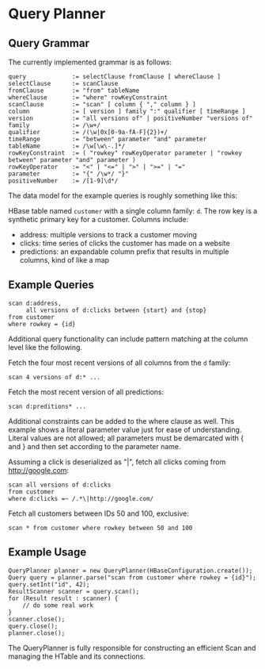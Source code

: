# Query Planner

## Query Grammar

The currently implemented grammar is as follows:

    query             := selectClause fromClause [ whereClause ]
    selectClause      := scanClause
    fromClause        := "from" tableName
    whereClause       := "where" rowKeyConstraint
    scanClause        := "scan" [ column { "," column } ]
    column            := [ version ] family ":" qualifier [ timeRange ]
    version           := "all versions of" | positiveNumber "versions of"
    family            := /\w+/
    qualifier         := /(\w|0x[0-9a-fA-F]{2})+/
    timeRange         := "between" parameter "and" parameter
    tableName         := /\w[\w\-.]*/
    rowKeyConstraint  := ( "rowkey" rowKeyOperator parameter | "rowkey between" parameter "and" parameter )
    rowKeyOperator    := "<" | "<=" | ">" | ">=" | "="
    parameter         := "{" /\w*/ "}"
    positiveNumber    := /[1-9]\d*/


The data model for the example queries is roughly something like this:

HBase table named `customer` with a single column family: `d`.  The row key is a synthetic primary key for a customer.
Columns include:

* address: multiple versions to track a customer moving
* clicks: time series of clicks the customer has made on a website
* predictions: an expandable column prefix that results in multiple columns, kind of like a map

## Example Queries

    scan d:address,
         all versions of d:clicks between {start} and {stop}
    from customer
    where rowkey = {id}

Additional query functionality can include pattern matching at the column level like the following.

Fetch the four most recent versions of all columns from the `d` family:

    scan 4 versions of d:* ...

Fetch the most recent version of all predictions:

    scan d:preditions* ...

Additional constraints can be added to the where clause as well.  This example shows a literal parameter value just
for ease of understanding.  Literal values are not allowed; all parameters must be demarcated with { and } and then
set according to the parameter name.

Assuming a click is deserialized as "<target URL>|<referrer URL>", fetch all clicks coming from http://google.com:

    scan all versions of d:clicks
    from customer
    where d:clicks =~ /.*\|http://google.com/

Fetch all customers between IDs 50 and 100, exclusive:

    scan * from customer where rowkey between 50 and 100

## Example Usage

    QueryPlanner planner = new QueryPlanner(HBaseConfiguration.create());
    Query query = planner.parse("scan from customer where rowkey = {id}");
    query.setInt("id", 42);
    ResultScanner scanner = query.scan();
    for (Result result : scanner) {
        // do some real work
    }
    scanner.close();
    query.close();
    planner.close();

The QueryPlanner is fully responsible for constructing an efficient Scan and managing the HTable and its connections.
